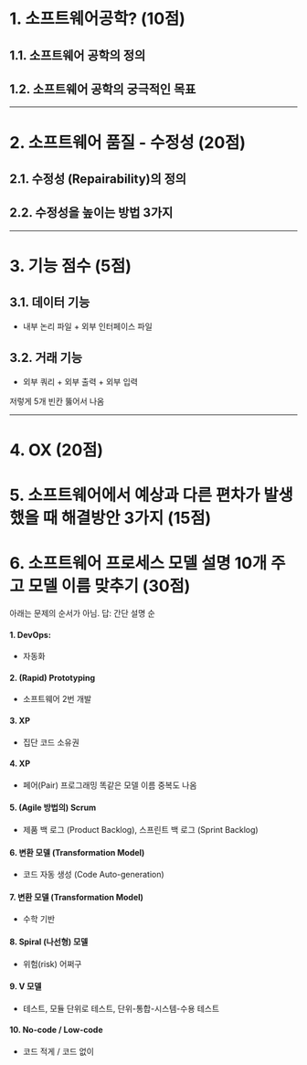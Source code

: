 # 1. 소프트웨어공학? (10점)
## 1.1. 소프트웨어 공학의 정의
## 1.2. 소프트웨어 공학의 궁극적인 목표

---
# 2. 소프트웨어 품질 - 수정성 (20점)
## 2.1. 수정성 (Repairability)의 정의
## 2.2. 수정성을 높이는 방법 3가지

---
# 3. 기능 점수 (5점)
## 3.1. 데이터 기능
- 내부 논리 파일 + 외부 인터페이스 파일
## 3.2. 거래 기능
- 외부 쿼리 + 외부 출력 + 외부 입력

저렇게 5개 빈칸 뚫어서 나옴

---
# 4. OX (20점)

# 5. 소프트웨어에서 예상과 다른 편차가 발생했을 때 해결방안 3가지 (15점)

# 6. 소프트웨어 프로세스 모델 설명 10개 주고 모델 이름 맞추기 (30점)

아래는 문제의 순서가 아님. 
답: 간단 설명 순

#### 1. DevOps:
- 자동화
#### 2. (Rapid) Prototyping
- 소프트웨어 2번 개발
#### 3. XP
- 집단 코드 소유권
#### 4. XP
- 페어(Pair) 프로그래밍
똑같은 모델 이름 중복도 나옴
#### 5. (Agile 방법의) Scrum
- 제품 백 로그 (Product Backlog), 스프린트 백 로그 (Sprint Backlog)
#### 6. 변환 모델 (Transformation Model)
- 코드 자동 생성 (Code Auto-generation)
#### 7. 변환 모델 (Transformation Model)
- 수학 기반
#### 8. Spiral (나선형) 모델
- 위험(risk) 어쩌구
#### 9. V 모델
- 테스트, 모듈 단위로 테스트, 단위-통합-시스템-수용 테스트
#### 10. No-code / Low-code
- 코드 적게 / 코드 없이